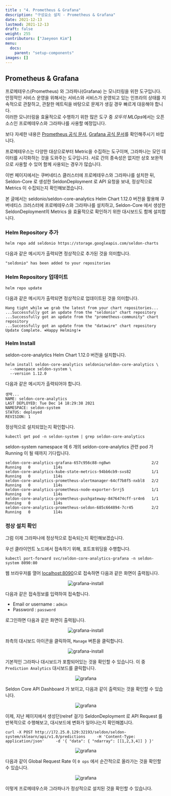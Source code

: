 ```yaml
---
title : "4. Prometheus & Grafana"
description: "구성요소 설치 - Prometheus & Grafana"
date: 2021-12-13
lastmod: 2021-12-13
draft: false
weight: 255
contributors: ["Jaeyeon Kim"]
menu:
  docs:
    parent: "setup-components"
images: []
---
```


## Prometheus & Grafana

프로메테우스(Prometheus) 와 그라파나(Grafana) 는 모니터링을 위한 도구입니다.  
안정적인 서비스 운영을 위해서는 서비스와 서비스가 운영되고 있는 인프라의 상태를 지속적으로 관찰하고, 관찰한 메트릭을 바탕으로 문제가 생길 경우 빠르게 대응해야 합니다.  
이러한 모니터링을 효율적으로 수행하기 위한 많은 도구 중 *모두의 MLOps*에서는 오픈소스인 프로메테우스와 그라파나를 사용할 예정입니다.

보다 자세한 내용은 [Prometheus 공식 문서](https://prometheus.io/docs/introduction/overview/), [Grafana 공식 문서](https://grafana.com/docs/)를 확인해주시기 바랍니다.

프로메테우스는 다양한 대상으로부터 Metric을 수집하는 도구이며, 그라파나는 모인 데이터를 시각화하는 것을 도와주는 도구입니다. 서로 간의 종속성은 없지만 상호 보완적으로 사용할 수 있어 함께 사용되는 경우가 많습니다.

이번 페이지에서는 쿠버네티스 클러스터에 프로메테우스와 그라파나를 설치한 뒤, Seldon-Core 로 생성한 SeldonDeployment 로 API 요청을 보내, 정상적으로 Metrics 이 수집되는지 확인해보겠습니다.

본 글에서는 seldonio/seldon-core-analytics Helm Chart 1.12.0 버전을 활용해 쿠버네티스 크러스터에 프로메테우스와 그라파나를 설치하고, Seldon-Core 에서 생성한 SeldonDeployment의 Metrics 을 효율적으로 확인하기 위한 대시보드도 함께 설치합니다.

### Helm Repository 추가

```text
helm repo add seldonio https://storage.googleapis.com/seldon-charts
```

다음과 같은 메시지가 출력되면 정상적으로 추가된 것을 의미합니다.

```text
"seldonio" has been added to your repositories
```

### Helm Repository 업데이트

```text
helm repo update
```

다음과 같은 메시지가 출력되면 정상적으로 업데이트된 것을 의미합니다.

```text
Hang tight while we grab the latest from your chart repositories...
...Successfully got an update from the "seldonio" chart repository
...Successfully got an update from the "prometheus-community" chart repository
...Successfully got an update from the "datawire" chart repository
Update Complete. ⎈Happy Helming!⎈
```

### Helm Install

seldon-core-analytics Helm Chart 1.12.0 버전을 설치합니다.

```text
helm install seldon-core-analytics seldonio/seldon-core-analytics \
  --namespace seldon-system \
  --version 1.12.0
```

다음과 같은 메시지가 출력되어야 합니다.

```text
생략...
NAME: seldon-core-analytics
LAST DEPLOYED: Tue Dec 14 18:29:38 2021
NAMESPACE: seldon-system
STATUS: deployed
REVISION: 1
```

정상적으로 설치되었는지 확인합니다.

```text
kubectl get pod -n seldon-system | grep seldon-core-analytics
```

seldon-system namespace 에 6 개의 seldon-core-analytics 관련 pod 가 Running 이 될 때까지 기다립니다.

```text
seldon-core-analytics-grafana-657c956c88-ng8wn                  2/2     Running   0          114s
seldon-core-analytics-kube-state-metrics-94bb6cb9-svs82         1/1     Running   0          114s
seldon-core-analytics-prometheus-alertmanager-64cf7b8f5-nxbl8   2/2     Running   0          114s
seldon-core-analytics-prometheus-node-exporter-5rrj5            1/1     Running   0          114s
seldon-core-analytics-prometheus-pushgateway-8476474cff-sr4n6   1/1     Running   0          114s
seldon-core-analytics-prometheus-seldon-685c664894-7cr45        2/2     Running   0          114s
```

### 정상 설치 확인

그럼 이제 그라파나에 정상적으로 접속되는지 확인해보겠습니다.

우선 클라이언트 노드에서 접속하기 위해, 포트포워딩을 수행합니다.

```text
kubectl port-forward svc/seldon-core-analytics-grafana -n seldon-system 8090:80
```

웹 브라우저를 열어 [localhost:8090](localhost:8090)으로 접속하면 다음과 같은 화면이 출력됩니다.

<p align="center">
  <img src="/images/docs/setup-modules/grafana-install.png" title="grafana-install"/>
</p>

다음과 같은 접속정보를 입력하여 접속합니다.

- Email or username : `admin`
- Password : `password`

로그인하면 다음과 같은 화면이 출력됩니다.

<p align="center">
  <img src="/images/docs/setup-modules/grafana-install.png" title="grafana-install"/>
</p>

좌측의 대시보드 아이콘을 클릭하여, `Manage` 버튼을 클릭합니다.

<p align="center">
  <img src="/images/docs/setup-modules/dashboard-click.png" title="grafana-install"/>
</p>

기본적인 그라파나 대시보드가 포함되어있는 것을 확인할 수 있습니다. 이 중 `Prediction Analytics` 대시보드를 클릭합니다.

<p align="center">
  <img src="/images/docs/setup-modules/dashboard.png" title="grafana"/>
</p>

Seldon Core API Dashboard 가 보이고, 다음과 같이 출력되는 것을 확인할 수 있습니다.

<p align="center">
  <img src="/images/docs/setup-modules/seldon-dashboard.png" title="grafana"/>
</p>

이제, 지난 페이지에서 생성던(relref 걸기) SeldonDeployment 로 API Request 를 반복적으로 수행해보고, 대시보드에 변화가 일어나는지 확인해봅니다.

```text
curl -X POST http://172.25.0.129:32193/seldon/seldon-system/sklearn/api/v1.0/predictions     -H 'Content-Type: application/json'     -d '{ "data": { "ndarray": [[1,2,3,4]] } }'
```

<p align="center">
  <img src="/images/docs/setup-modules/repeat-curl.png" title="grafana"/>
</p>

다음과 같이 Global Request Rate 이 `0 ops` 에서 순간적으로 올라가는 것을 확인할 수 있습니다.

<p align="center">
  <img src="/images/docs/setup-modules/repeat-raise.png" title="grafana"/>
</p>

이렇게 프로메테우스와 그라파나가 정상적으로 설치된 것을 확인할 수 있습니다.
